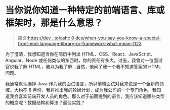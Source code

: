 # 当你说你知道一种特定的前端语言、库或框架时，那是什么意思？

> 原文:[https://dev . to/ashc 0 des/when-you-say-you-know-a-special-front-end-language-library-or-framework-what-mean-1123](https://dev.to/ashc0des/when-you-say-you-know-a-particular-front-end-language-library-or-framework-what-does-that-mean-1123)

为了澄清，我想知道当你在简历中列出 HTML、CSS、React、JavaScript、Angular、Node 或任何类似的东西时，你的责任有多大。过去，我曾对一位面试官说我了解 HTML，我以为我了解...当然，他问了我一个我不知道答案的 HTML 问题。

我通常默认选择 Java 作为我的面试语言，所以前端面试对我来说是一个全新的领域。大约在 8 月份，我将推出我的轮岗计划，成为我公司的一个专门角色，我知道我会喜欢前端开发人员的角色。那么对于前面提到的语言，我应该知道哪些类型的概念呢？数据结构和算法？最佳实践？